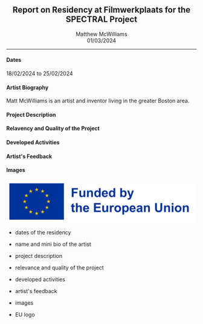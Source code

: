 <h2 style="text-align: center;">
Report on Residency at Filmwerkplaats for the SPECTRAL Project
</h2>

<p style="text-align: center;">
Matthew McWilliams<br/>
01/03/2024
</p>

------

#### Dates 

18/02/2024 to 25/02/2024

#### Artist Biography

Matt McWilliams is an artist and inventor living in the greater Boston area.


#### Project Description


#### Relavency and Quality of the Project


#### Developed Activities


#### Artist's Feedback

#### Images


![Funded by the European Union & EU Flag](../img/EN_FundedbytheEU_RGB_POS.png)

- dates of the residency

- name and mini bio of the artist

- project description

- relevance and quality of the project

- developed activities

- artist's feedback

- images

- EU logo